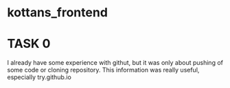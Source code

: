 # kottans_frontend
# TASK 0
I already have some experience with githut, but it was only about pushing of some code or cloning repository. This information was really useful, especially try.github.io
